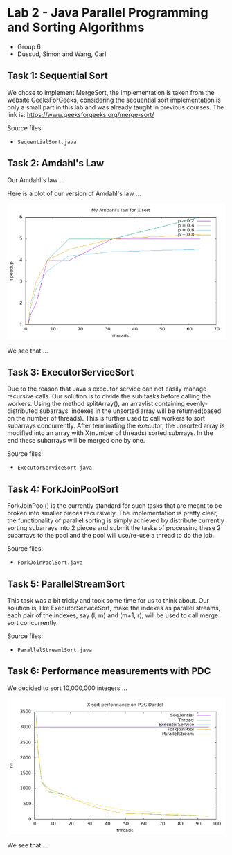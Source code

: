 # Lab 2 - Java Parallel Programming and Sorting Algorithms
- Group 6
- Dussud, Simon and Wang, Carl

## Task 1: Sequential Sort
We chose to implement MergeSort, the implementation is taken from the website GeeksForGeeks, considering the sequential sort implementation is only a small part in this lab and was already taught in previous courses. The link is: https://www.geeksforgeeks.org/merge-sort/

Source files:

- `SequentialSort.java`

## Task 2: Amdahl's Law

Our Amdahl's law ...

Here is a plot of our version of Amdahl's law ...

![amdahl's law plot](data/amdahl.png)

We see that ...

## Task 3: ExecutorServiceSort
Due to the reason that Java's executor service can not easily manage recursive calls. Our solution is to divide the sub tasks before calling the workers. Using the method splitArray(), an arraylist containing evenly-distributed subarrays' indexes in the unsorted array will be returned(based on the number of threads). This is further used to call workers to sort subarrays concurrently. After terminating the executor, the unsorted array is modified into an array with X(number of threads) sorted subrrays. In the end these subarrays will be merged one by one.

Source files:

- `ExecutorServiceSort.java`

## Task 4: ForkJoinPoolSort
ForkJoinPool() is the currently standard for such tasks that are meant to be broken into smaller pieces recursively. The implementation is pretty clear, the functionality of parallel sorting is simply achieved by distribute currently sorting subarrays into 2 pieces and submit the tasks of processing these 2 subarrays to the pool and the pool will use/re-use a thread to do the job. 

Source files:

- `ForkJoinPoolSort.java`

## Task 5: ParallelStreamSort
This task was a bit tricky and took some time for us to think about. Our solution is, like ExecutorServiceSort, make the indexes as parallel streams, each pair of the indexes, say (l, m) and (m+1, r), will be used to call merge sort concurrently. 

Source files:

- `ParallelStreamlSort.java`

## Task 6: Performance measurements with PDC

We decided to sort 10,000,000 integers ...

![pdc plot](data/pdc.png)

We see that ...
